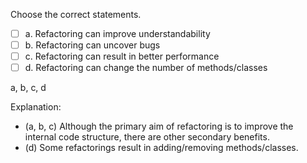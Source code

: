 <panel header="{{ icon_Q_A }} Results of Refactoring">
<question>

Choose the correct statements.

- [ ] a. Refactoring can improve understandability
- [ ] b. Refactoring can uncover bugs
- [ ] c. Refactoring can result in better performance
- [ ] d. Refactoring can change the number of methods/classes

<div slot="answer">

a, b, c, d

Explanation: 
* (a, b, c) Although the primary aim of refactoring is to improve the internal code structure, there are other secondary benefits.
* (d) Some refactorings result in adding/removing methods/classes.

</div>
</question>
</panel>

